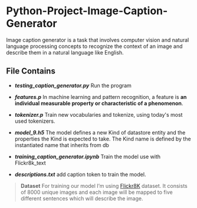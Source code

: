 # Python-Project-Image-Caption-Generator
Image caption generator is a task that involves computer vision and natural language processing concepts to recognize the context of an image and describe them in a natural language like English.

## File Contains 

- ***testing_caption_generator.py***
Run the program

-  ***features.p***
In machine learning and pattern recognition, a feature is **an individual measurable property or characteristic of a phenomenon**.

- ***tokenizer.p***
Train new vocabularies and tokenize, using today's most used tokenizers.

- ***model_9.h5***
The model  defines a new Kind of datastore entity and the properties the Kind is expected to take. The Kind name is defined by the instantiated name that inherits from db

- ***training_caption_generator.ipynb***
Train the model use with Flickr8k_text

- ***descriptions.txt***
add caption token to train the model.

> **Dataset**
For training our model I’m using [Flickr8K](https://www.kaggle.com/shadabhussain/flickr8k) dataset. It consists of 8000 unique images and each image will be mapped to five different sentences which will describe the image.
